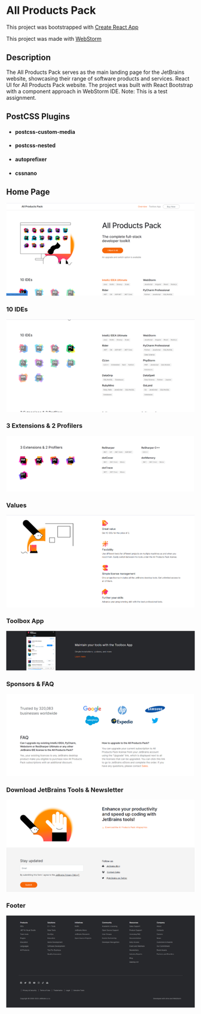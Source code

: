 # All Products Pack

This project was bootstrapped with [Create React App](https://github.com/facebook/create-react-app)

This project was made with [WebStorm](https://www.jetbrains.com/webstorm/promo/?source=google&medium=cpc&campaign=9641686230&term=webstorm&content=523833970727&gad=1&gclid=CjwKCAjwpayjBhAnEiwA-7ena4Lzz8FtG9z59izA4roxwg7ZNHrKz_D9nJke8xkqDsv_XWo5rspV2hoClQcQAvD_BwE)
## Description
The All Products Pack serves as the main landing page for the JetBrains website, showcasing their range of software products and services. React UI for All Products Pack website. The project was built with React Bootstrap with a component approach in WebStorm IDE. Note: This is a test assignment.

## PostCSS Plugins
* #### postcss-custom-media
* #### postcss-nested
* #### autoprefixer
* #### cssnano

## Home Page
![img.png](img.png)


### 10 IDEs
![img_1.png](img_1.png)

### 3 Extensions & 2 Profilers
![img_2.png](img_2.png)

### Values
![img_3.png](img_3.png)

### Toolbox App
![img_4.png](img_4.png)

### Sponsors & FAQ
![img_5.png](img_5.png)

### Download JetBrains Tools & Newsletter
![img_6.png](img_6.png)

### Footer
![img_7.png](img_7.png)

